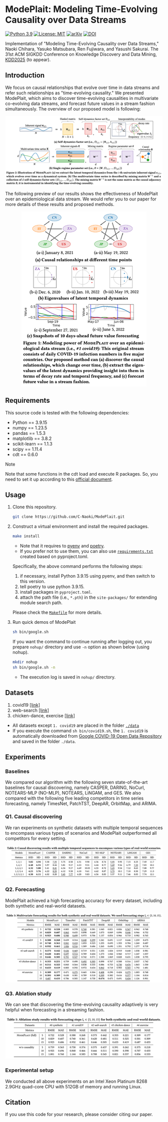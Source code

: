 # ModePlait: Modeling Time-Evolving Causality over Data Streams

[![Python 3.9](https://img.shields.io/badge/Python-3.9-blue.svg)](https://www.python.org/downloads/release/python-3915/)
[![License: MIT](https://img.shields.io/badge/License-MIT-green.svg)](https://opensource.org/licenses/MIT)
[![arXiv](https://img.shields.io/badge/arXiv-2502.08963-b31b1b.svg)](https://arxiv.org/abs/2502.08963)
[![DOI](https://img.shields.io/badge/DOI-10.1145/3690624.3709283-fbb631.svg)](https://doi.org/10.1145/3690624.3709283)

Implementation of "Modeling Time-Evolving Causality over Data Streams," Naoki Chihara, Yasuko Matsubara, Ren Fujiwara, and Yasushi Sakurai. The 31st ACM SIGKDD Conference on Knowledge Discovery and Data Mining, [KDD2025](https://kdd2025.kdd.org/) (to appear).

## Introduction
We focus on causal relationships that evolve over time in data streams and refer such relationships as "time-evolving causality." We presented ModePlait, which aims to discover time-evolving causalities in multivariate co-evolving data streams, and forecast future values in a stream fashion simultaneously. The overview of our proposed model is following:

<p align="center">
  <img src="./docs/assets/model.png" alt="Illustration of ModePlait" />
</p>

The following preview of our results shows the effectiveness of ModePlait over an epidemiological data stream. We would refer you to our paper for more details of these results and proposed methods.

<p align="center">
  <img src="./docs/assets/crown_jewel.png" style="width: 400px;" alt="Crown Jewel">
</p>

## Requirements
This source code is tested with the following dependencies:
- Python == 3.9.15
- numpy == 1.23.5
- pandas == 1.5.3
- matplotlib == 3.8.2
- scikit-learn == 1.1.3
- scipy == 1.11.4
- cdt == 0.6.0
> [!NOTE]
> Note that some functions in the cdt load and execute R packages.
> So, you need to set it up according to this [official document](https://fentechsolutions.github.io/CausalDiscoveryToolbox/html/utils.html).

## Usage
1. Clone this repository.
    ```bash
    git clone https://github.com/C-Naoki/ModePlait.git
    ```
2. Construct a virtual environment and install the required packages.
    ```bash
    make install
    ```
    - Note that it requires to [pyenv](https://github.com/pyenv/pyenv#installation) and [poetry](https://python-poetry.org/docs/#installation).
    - If you prefer not to use them, you can also use [`requirements.txt`](https://github.com/C-Naoki/ModePlait/blob/main/requirements.txt) created based on pyproject.toml.

    Specifically, the above command performs the following steps:
    1. if necessary, install Python 3.9.15 using pyenv, and then switch to this version.
    2. tell poetry to use python 3.9.15.
    3. install packages in `pyproject.toml`.
    4. attach the path file (i.e., `*.pth`) in the `site-packages/` for extending module search path.

    Please check the [`Makefile`](https://github.com/C-Naoki/ModePlait/blob/main/Makefile) for more details.

3. Run quick demos of ModePlait
    ```bash
    sh bin/google.sh
    ```
    If you want the command to continue running after logging out, you prepare `nohup/` directory and use `-n` option as shown below (using nohup).
    ```bash
    mkdir nohup
    sh bin/google.sh -n
    ```
    - The execution log is saved in `nohup/` directory.

## Datasets
1. covid19 [[link]](https://health.google.com/covid-19/open-data/)
2. web-search [[link]](https://trends.google.co.jp/trends/)
3. chicken-dance, exercise [[link]](http://mocap.cs.cmu.edu/)

- All datasets except `1. covid19` are placed in the folder [`./data`](https://github.com/C-Naoki/ModePlait/blob/main/data)
- If you execute the command `sh bin/covid19.sh`, the `1. covid19` is automatically downloaded from [Google COVID-19 Open Data Repository](https://health.google.com/covid-19/open-data/raw-data) and saved in the folder `./data`.

## Experiments
### Baselines
We compared our algorithm with the following seven state-of-the-art baselines for causal discovering, namely CASPER, DARING, NoCurl, NOTEARS-MLP (NO-MLP), NOTEARS, LiNGAM, and GES.
We also compared with the following five leading competitors in time series forecasting, namely TimesNet, PatchTST, DeepAR, OrbitMap, and ARIMA.

### Q1. Causal discovering
We ran experiments on synthetic datasets with multiple temporal sequences to encompass various types of scenarios and ModePlait outperformed all competitors for every setting.

<p align="center">
  <img src="./docs/assets/causal.png" alt="Causal discovery results" />
</p>

### Q2. Forecasting
ModePlait achieved a high forecasting accuracy for every dataset, including both synthetic and real-world datasets.

<p align="center">
  <img src="./docs/assets/forecasting.png" alt="Multivariate forecasting results" />
</p>

### Q3. Ablation study
We can see that discovering the time-evolving causality adaptively is very helpful when forecasting in a streaming fashion.

<p align="center">
  <img src="./docs/assets/ablation-study.png" alt="Ablation study results" />
</p>

### Experimental setup
We conducted all above experiments on an Intel Xeon Platinum 8268 2.9GHz quad-core CPU with 512GB of memory and running Linux.

## Citation
If you use this code for your research, please consider citing our paper.
```bibtex

```
